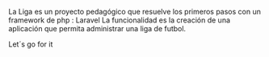 La Liga es un proyecto pedagógico que resuelve los primeros pasos con un framework de php : Laravel
La funcionalidad es la creación de una aplicación que permita administrar una liga de futbol.


Let´s
    go
        for 
            it
        
